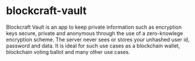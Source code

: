 # blockcraft-vault
Blockcraft Vault is an app to keep private information such as encryption keys secure, private and anonymous through the use of a zero-knowlege encryption scheme.  The server never sees or stores your unhashed user id, password and data.  It is ideal for such use cases as a blockchain wallet, blockchain voting ballot and many other use cases. 
